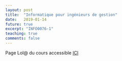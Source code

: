 ```yaml
---
layout: post
title:  "Informatique pour ingénieurs de gestion"
date:   2019-01-14
future: true
excerpt: "INFO0076-1"
teaching: true
comments: false
---
```


Page Lol@ du cours accessible <a href="http://lola.hec.uliege.be/course/view.php?id=328"> ICI </a>
